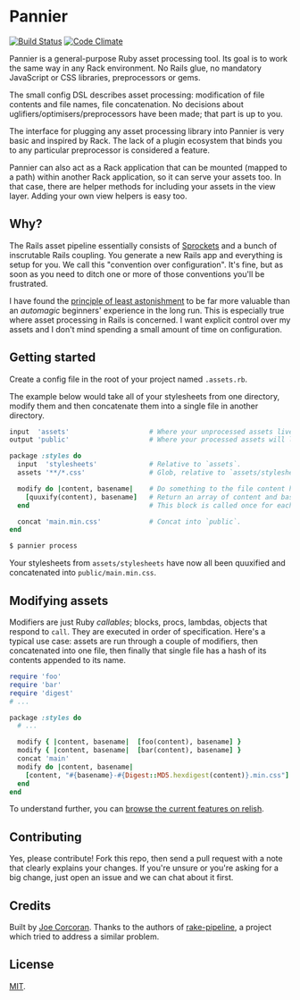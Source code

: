# Pannier

[![Build Status](https://travis-ci.org/joecorcoran/pannier.png?branch=master)](https://travis-ci.org/joecorcoran/pannier) [![Code Climate](https://codeclimate.com/github/joecorcoran/pannier.png)](https://codeclimate.com/github/joecorcoran/pannier)

Pannier is a general-purpose Ruby asset processing tool. Its goal is to
work the same way in any Rack environment. No Rails glue, no mandatory
JavaScript or CSS libraries, preprocessors or gems.

The small config DSL describes asset processing: modification of file contents
and file names, file concatenation. No decisions about
uglifiers/optimisers/preprocessors have been made; that part is up to you.

The interface for plugging any asset processing library into Pannier is very
basic and inspired by Rack. The lack of a plugin ecosystem that binds you to any
particular preprocessor is considered a feature.

Pannier can also act as a Rack application that
can be mounted (mapped to a path) within another Rack application, so
it can serve your assets too. In that case, there are helper methods for
including your assets in the view layer. Adding your own view helpers is
easy too.

## Why?

The Rails asset pipeline essentially consists of [Sprockets][sprockets]
and a bunch of inscrutable Rails coupling. You generate a new Rails app
and everything is setup for you. We call this "convention over configuration".
It's fine, but as soon as you need to ditch one or more of those
conventions you'll be frustrated.

I have found the
[principle of least astonishment][pola] to be far more valuable than
an *automagic* beginners' experience in the long run. This is especially
true where asset processing in Rails is concerned. I want explicit control
over my assets and I don't mind spending a small amount of time on
configuration.

## Getting started

Create a config file in the root of your project named `.assets.rb`.

The example below would take all of your stylesheets from one directory,
modify them and then concatenate them into a single file in another
directory.


```ruby
input  'assets'                    # Where your unprocessed assets live.
output 'public'                    # Where your processed assets will live.

package :styles do
  input  'stylesheets'             # Relative to `assets`.
  assets '**/*.css'                # Glob, relative to `assets/stylesheets`.

  modify do |content, basename|    # Do something to the file content here.
    [quuxify(content), basename]   # Return an array of content and basename.
  end                              # This block is called once for each file.

  concat 'main.min.css'            # Concat into `public`.
end
```

```bash
$ pannier process
```

Your stylesheets from `assets/stylesheets` have now all been quuxified and
concatenated into `public/main.min.css`.

## Modifying assets

Modifiers are just Ruby *callables*; blocks, procs, lambdas, objects that
respond to `call`. They are executed in order of specification. Here's a
typical use case: assets are run through a couple of modifiers, then
concatenated into one file, then finally that single file has a hash of
its contents appended to its name.

```ruby
require 'foo'
require 'bar'
require 'digest'
# ...

package :styles do
  # ...

  modify { |content, basename|  [foo(content), basename] }
  modify { |content, basename|  [bar(content), basename] }
  concat 'main'
  modify do |content, basename|
    [content, "#{basename}-#{Digest::MD5.hexdigest(content)}.min.css"]
  end
end
```

To understand further, you can [browse the current features on relish][relish].

## Contributing

Yes, please contribute! Fork this repo, then send a pull request with a
note that clearly explains your changes. If you're unsure or you're
asking for a big change, just open an issue and we can chat about it first.

## Credits

Built by [Joe Corcoran][joe]. Thanks to the authors of [rake-pipeline][rp],
a project which tried to address a similar problem.

## License

[MIT][license].

[sprockets]: https://github.com/sstephenson/sprockets
[pola]: http://en.wikipedia.org/wiki/Principle_of_least_astonishment
[joe]: https://corcoran.io
[rp]: https://github.com/livingsocial/rake-pipeline
[relish]: https://www.relishapp.com/joecorcoran/pannier/docs
[todo]: https://github.com/joecorcoran/pannier/wiki/Todo
[license]: https://github.com/joecorcoran/pannier/blob/master/LICENSE.txt
